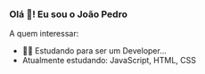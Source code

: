 ### Olá 👋! Eu sou o João Pedro


A quem interessar:

- 👨‍🎓 Estudando para ser um Developer...
- Atualmente estudando: JavaScript, HTML, CSS
